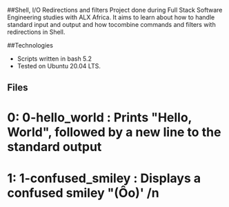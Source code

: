 ##Shell, I/O Redirections and filters
Project done during Full Stack Software Engineering studies with ALX Africa. It aims to learn about how to handle standard input and output and how tocombine commands and filters with redirections in Shell.

##Technologies
- Scripts written in bash 5.2
- Tested on Ubuntu 20.04 LTS.

## Files
# 0: 0-hello_world : Prints "Hello, World", followed by a new line to the standard output 
# 1: 1-confused_smiley : Displays a confused smiley "(Ôo)' /n


